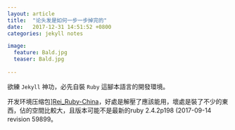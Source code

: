 ```yaml
---
layout: article
title:  "论头发是如何一步一步掉完的"
date:   2017-12-31 14:51:52 +0800
categories: jekyll notes

image:
  feature: Bald.jpg
  teaser: Bald.jpg
 
---
```

欲練 `Jekyll` 神功，必先自裝 `Ruby` 這腳本語言的開發環境。

开发环境压缩包][Rei_Ruby-China]，好處是解壓了應該能用，壞處是裝了不少的東西，佔的空間比較大，且版本可能不是最新的ruby 2.4.2p198 (2017-09-14 revision 59899。


[rubyinstaller]: https://rubyinstaller.org/downloads/
[Rei_Ruby-China]:   https://ruby-china.org/topics/26191
[no_ruby_on_windows]: https://ruby-china.org/topics/1020
